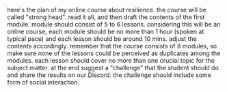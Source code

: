 here's the plan of my online course about resilience. the course will be called "strong head".  read it all, and then draft the contents of the first module.  module should consist of 5 to 6 lessons. considering this will be an online course, each module should be no more than 1 hour (spoken at typical pace) and each lesson should be around 10 mins. adjust the contents accordingly. remember that the course consists of 8 modules, so make sure none of the lessons could be perceived as duplicates among the modules. each lesson should cover no more than one crucial topic for the subject matter. at the end suggest a "challenge" that the student should do and share the results on our Discord. the challenge should include some form of social interaction.

